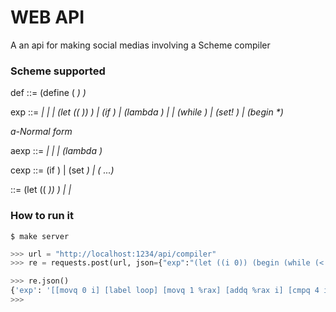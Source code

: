 # WEB API
A an api for making social medias involving a Scheme compiler

### Scheme supported

def ::= (define (<var> <formals>) <exp>)

exp ::= <var>
     |  <int>
     |  <bool>
     |  (let ((<var> <exp>)) <exp>)
     |  (if <exp> <exp> <exp>)
     |  (lambda <formals> <exp>)
     |  <prim>
     |  (while <exp> <exp>)
     |  (set! <var> <exp>)
     |  (begin <exp>*)

*a-Normal form*

aexp ::= <var>
      |  <bool>
      |  <int>
      |  (lambda <formals> <exp>)

cexp ::= (if <aexp> <exp> <exp>)
      |  (set <var> <exp>)
      |  (<aexp> <aexp> ...)

<exp> ::= (let ((<var> <cexp>)) <exp>)
       |  <aexp>
       |  <cexp>


### How to run it
```
$ make server 
```

```python
>>> url = "http://localhost:1234/api/compiler"
>>> re = requests.post(url, json={"exp":"(let ((i 0)) (begin (while (< i 4) (set i (+ i 1))) i))"})

>>> re.json()
{'exp': '[[movq 0 i] [label loop] [movq 1 %rax] [addq %rax i] [cmpq 4 i] [jl loop] [movq i %rdi] [callq print_int]]'}
>>> 

